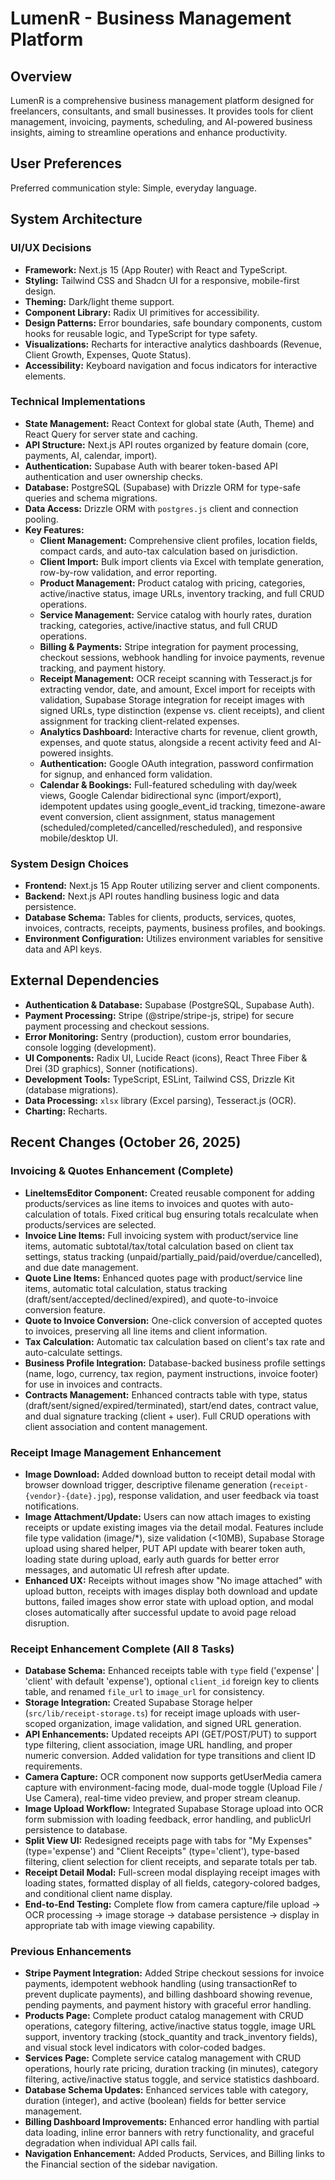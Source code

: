 # LumenR - Business Management Platform

## Overview

LumenR is a comprehensive business management platform designed for freelancers, consultants, and small businesses. It provides tools for client management, invoicing, payments, scheduling, and AI-powered business insights, aiming to streamline operations and enhance productivity.

## User Preferences

Preferred communication style: Simple, everyday language.

## System Architecture

### UI/UX Decisions

-   **Framework:** Next.js 15 (App Router) with React and TypeScript.
-   **Styling:** Tailwind CSS and Shadcn UI for a responsive, mobile-first design.
-   **Theming:** Dark/light theme support.
-   **Component Library:** Radix UI primitives for accessibility.
-   **Design Patterns:** Error boundaries, safe boundary components, custom hooks for reusable logic, and TypeScript for type safety.
-   **Visualizations:** Recharts for interactive analytics dashboards (Revenue, Client Growth, Expenses, Quote Status).
-   **Accessibility:** Keyboard navigation and focus indicators for interactive elements.

### Technical Implementations

-   **State Management:** React Context for global state (Auth, Theme) and React Query for server state and caching.
-   **API Structure:** Next.js API routes organized by feature domain (core, payments, AI, calendar, import).
-   **Authentication:** Supabase Auth with bearer token-based API authentication and user ownership checks.
-   **Database:** PostgreSQL (Supabase) with Drizzle ORM for type-safe queries and schema migrations.
-   **Data Access:** Drizzle ORM with `postgres.js` client and connection pooling.
-   **Key Features:**
    -   **Client Management:** Comprehensive client profiles, location fields, compact cards, and auto-tax calculation based on jurisdiction.
    -   **Client Import:** Bulk import clients via Excel with template generation, row-by-row validation, and error reporting.
    -   **Product Management:** Product catalog with pricing, categories, active/inactive status, image URLs, inventory tracking, and full CRUD operations.
    -   **Service Management:** Service catalog with hourly rates, duration tracking, categories, active/inactive status, and full CRUD operations.
    -   **Billing & Payments:** Stripe integration for payment processing, checkout sessions, webhook handling for invoice payments, revenue tracking, and payment history.
    -   **Receipt Management:** OCR receipt scanning with Tesseract.js for extracting vendor, date, and amount, Excel import for receipts with validation, Supabase Storage integration for receipt images with signed URLs, type distinction (expense vs. client receipts), and client assignment for tracking client-related expenses.
    -   **Analytics Dashboard:** Interactive charts for revenue, client growth, expenses, and quote status, alongside a recent activity feed and AI-powered insights.
    -   **Authentication:** Google OAuth integration, password confirmation for signup, and enhanced form validation.
    -   **Calendar & Bookings:** Full-featured scheduling with day/week views, Google Calendar bidirectional sync (import/export), idempotent updates using google_event_id tracking, timezone-aware event conversion, client assignment, status management (scheduled/completed/cancelled/rescheduled), and responsive mobile/desktop UI.

### System Design Choices

-   **Frontend:** Next.js 15 App Router utilizing server and client components.
-   **Backend:** Next.js API routes handling business logic and data persistence.
-   **Database Schema:** Tables for clients, products, services, quotes, invoices, contracts, receipts, payments, business profiles, and bookings.
-   **Environment Configuration:** Utilizes environment variables for sensitive data and API keys.

## External Dependencies

-   **Authentication & Database:** Supabase (PostgreSQL, Supabase Auth).
-   **Payment Processing:** Stripe (@stripe/stripe-js, stripe) for secure payment processing and checkout sessions.
-   **Error Monitoring:** Sentry (production), custom error boundaries, console logging (development).
-   **UI Components:** Radix UI, Lucide React (icons), React Three Fiber & Drei (3D graphics), Sonner (notifications).
-   **Development Tools:** TypeScript, ESLint, Tailwind CSS, Drizzle Kit (database migrations).
-   **Data Processing:** `xlsx` library (Excel parsing), Tesseract.js (OCR).
-   **Charting:** Recharts.

## Recent Changes (October 26, 2025)

### Invoicing & Quotes Enhancement (Complete)
-   **LineItemsEditor Component:** Created reusable component for adding products/services as line items to invoices and quotes with auto-calculation of totals. Fixed critical bug ensuring totals recalculate when products/services are selected.
-   **Invoice Line Items:** Full invoicing system with product/service line items, automatic subtotal/tax/total calculation based on client tax settings, status tracking (unpaid/partially_paid/paid/overdue/cancelled), and due date management.
-   **Quote Line Items:** Enhanced quotes page with product/service line items, automatic total calculation, status tracking (draft/sent/accepted/declined/expired), and quote-to-invoice conversion feature.
-   **Quote to Invoice Conversion:** One-click conversion of accepted quotes to invoices, preserving all line items and client information.
-   **Tax Calculation:** Automatic tax calculation based on client's tax rate and auto-calculate settings.
-   **Business Profile Integration:** Database-backed business profile settings (name, logo, currency, tax region, payment instructions, invoice footer) for use in invoices and contracts.
-   **Contracts Management:** Enhanced contracts table with type, status (draft/sent/signed/expired/terminated), start/end dates, contract value, and dual signature tracking (client + user). Full CRUD operations with client association and content management.

### Receipt Image Management Enhancement
-   **Image Download:** Added download button to receipt detail modal with browser download trigger, descriptive filename generation (`receipt-{vendor}-{date}.jpg`), response validation, and user feedback via toast notifications.
-   **Image Attachment/Update:** Users can now attach images to existing receipts or update existing images via the detail modal. Features include file type validation (image/*), size validation (<10MB), Supabase Storage upload using shared helper, PUT API update with bearer token auth, loading state during upload, early auth guards for better error messages, and automatic UI refresh after update.
-   **Enhanced UX:** Receipts without images show "No image attached" with upload button, receipts with images display both download and update buttons, failed images show error state with upload option, and modal closes automatically after successful update to avoid page reload disruption.

### Receipt Enhancement Complete (All 8 Tasks)
-   **Database Schema:** Enhanced receipts table with `type` field ('expense' | 'client' with default 'expense'), optional `client_id` foreign key to clients table, and renamed `file_url` to `image_url` for consistency.
-   **Storage Integration:** Created Supabase Storage helper (`src/lib/receipt-storage.ts`) for receipt image uploads with user-scoped organization, image validation, and signed URL generation.
-   **API Enhancements:** Updated receipts API (GET/POST/PUT) to support type filtering, client association, image URL handling, and proper numeric conversion. Added validation for type transitions and client ID requirements.
-   **Camera Capture:** OCR component now supports getUserMedia camera capture with environment-facing mode, dual-mode toggle (Upload File / Use Camera), real-time video preview, and proper stream cleanup.
-   **Image Upload Workflow:** Integrated Supabase Storage upload into OCR form submission with loading feedback, error handling, and publicUrl persistence to database.
-   **Split View UI:** Redesigned receipts page with tabs for "My Expenses" (type='expense') and "Client Receipts" (type='client'), type-based filtering, client selection for client receipts, and separate totals per tab.
-   **Receipt Detail Modal:** Full-screen modal displaying receipt images with loading states, formatted display of all fields, category-colored badges, and conditional client name display.
-   **End-to-End Testing:** Complete flow from camera capture/file upload → OCR processing → image storage → database persistence → display in appropriate tab with image viewing capability.

### Previous Enhancements
-   **Stripe Payment Integration:** Added Stripe checkout sessions for invoice payments, idempotent webhook handling (using transactionRef to prevent duplicate payments), and billing dashboard showing revenue, pending payments, and payment history with graceful error handling.
-   **Products Page:** Complete product catalog management with CRUD operations, category filtering, active/inactive status toggle, image URL support, inventory tracking (stock_quantity and track_inventory fields), and visual stock level indicators with color-coded badges.
-   **Services Page:** Complete service catalog management with CRUD operations, hourly rate pricing, duration tracking (in minutes), category filtering, active/inactive status toggle, and service statistics dashboard.
-   **Database Schema Updates:** Enhanced services table with category, duration (integer), and active (boolean) fields for better service management.
-   **Billing Dashboard Improvements:** Enhanced error handling with partial data loading, inline error banners with retry functionality, and graceful degradation when individual API calls fail.
-   **Navigation Enhancement:** Added Products, Services, and Billing links to the Financial section of the sidebar navigation.